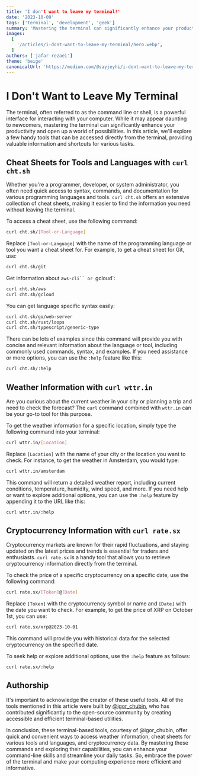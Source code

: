 ```yaml
---
title: 'I don't want to leave my terminal!'
date: '2023-10-09'
tags: ['terminal', 'development', 'geek']
summary: 'Mastering the terminal can significantly enhance your productivity and open up a world of possibilities. In this article, we'll explore a few handy tools that can be accessed directly from the terminal, providing valuable information and shortcuts for various tasks.'
images:
  [
    '/articles/i-dont-want-to-leave-my-terminal/hero.webp',
  ]
authors: ['jafar-rezaei']
theme: 'beige'
canonicalUrl: 'https://medium.com/@sayjeyhi/i-dont-want-to-leave-my-terminal-8d7b20fa5f1a'
---
```


# I Don't Want to Leave My Terminal

The terminal, often referred to as the command line or shell, is a powerful interface for interacting with your computer. While it may appear daunting to newcomers, mastering the terminal can significantly enhance your productivity and open up a world of possibilities. In this article, we'll explore a few handy tools that can be accessed directly from the terminal, providing valuable information and shortcuts for various tasks.


## Cheat Sheets for Tools and Languages with `curl cht.sh`

Whether you're a programmer, developer, or system administrator, you often need quick access to syntax, commands, and documentation for various programming languages and tools. `curl cht.sh` offers an extensive collection of cheat sheets, making it easier to find the information you need without leaving the terminal.

To access a cheat sheet, use the following command:

```bash
curl cht.sh/[Tool-or-Language]
```

Replace `[Tool-or-Language]` with the name of the programming language or tool you want a cheat sheet for. For example, to get a cheat sheet for Git, use:

```bash
curl cht.sh/git
```

Get information about `aws-cli`` or `gcloud`:
```bash
curl cht.sh/aws
curl cht.sh/gcloud
```

You can get language specific syntax easily:
```bash
curl cht.sh/go/web-server
curl cht.sh/rust/loops
curl cht.sh/typescript/generic-type 
``` 

There can be lots of examples since this command will provide you with concise and relevant information about the language or tool, including commonly used commands, syntax, and examples. If you need assistance or more options, you can use the `:help` feature like this:

```bash
curl cht.sh/:help
```

## Weather Information with `curl wttr.in`

Are you curious about the current weather in your city or planning a trip and need to check the forecast? The `curl` command combined with `wttr.in` can be your go-to tool for this purpose.

To get the weather information for a specific location, simply type the following command into your terminal:

```bash
curl wttr.in/[Location]
```

Replace `[Location]` with the name of your city or the location you want to check. For instance, to get the weather in Amsterdam, you would type:

```bash
curl wttr.in/amsterdam
```

This command will return a detailed weather report, including current conditions, temperature, humidity, wind speed, and more. If you need help or want to explore additional options, you can use the `:help` feature by appending it to the URL like this:

```bash
curl wttr.in/:help
```

## Cryptocurrency Information with `curl rate.sx`

Cryptocurrency markets are known for their rapid fluctuations, and staying updated on the latest prices and trends is essential for traders and enthusiasts. `curl rate.sx` is a handy tool that allows you to retrieve cryptocurrency information directly from the terminal.

To check the price of a specific cryptocurrency on a specific date, use the following command:

```bash
curl rate.sx/[Token]@[Date]
```

Replace `[Token]` with the cryptocurrency symbol or name and `[Date]` with the date you want to check. For example, to get the price of XRP on October 1st, you can use:

```bash
curl rate.sx/xrp@2023-10-01
```

This command will provide you with historical data for the selected cryptocurrency on the specified date.

To seek help or explore additional options, use the `:help` feature as follows:

```bash
curl rate.sx/:help
```

## Authorship

It's important to acknowledge the creator of these useful tools. All of the tools mentioned in this article were built by [@igor_chubin](https://github.com/igor-chubin), who has contributed significantly to the open-source community by creating accessible and efficient terminal-based utilities.

In conclusion, these terminal-based tools, courtesy of @igor_chubin, offer quick and convenient ways to access weather information, cheat sheets for various tools and languages, and cryptocurrency data. By mastering these commands and exploring their capabilities, you can enhance your command-line skills and streamline your daily tasks. So, embrace the power of the terminal and make your computing experience more efficient and informative.
